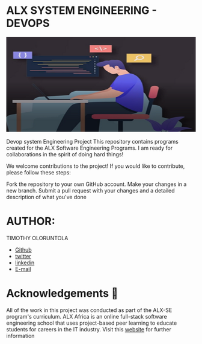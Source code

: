 # ALX SYSTEM ENGINEERING - DEVOPS

![system](https://github.com/Karlie-crypto/alx-system_engineering-devops/blob/master/new.png)


Devop system Engineering Project
This repository contains programs created for the ALX Software Engineering Programs. I am ready for collaborations in the spirit of doing hard things!

We welcome contributions to the project! If you would like to contribute, please follow these steps:

Fork the repository to your own GitHub account.
Make your changes in a new branch.
Submit a pull request with your changes and a detailed description of what you've done

# AUTHOR:
TIMOTHY OLORUNTOLA
* [Github](https://github.com/Timmygee21)
* [twitter](https://twitter.com/Timmygee_Prints)
* [linkedin](https://linkedin.com/timothy-oloruntola)
* [E-mail](https://saytimmy@gmail.com//)

# Acknowledgements 🙏

All of the work in this project was conducted as part of the ALX-SE program's curriculum. ALX Africa is an online full-stack software engineering school that uses project-based peer learning to educate students for careers in the IT industry. Visit this [website](https://www.alxafrica.com/software-engineering-2022) for further information
